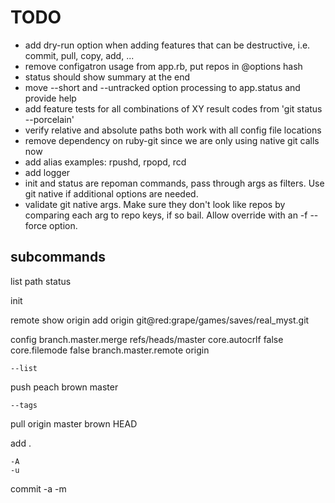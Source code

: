 TODO
====

* add dry-run option when adding features that can be destructive, i.e. commit,
  pull, copy, add, ...
* remove configatron usage from app.rb, put repos in @options hash
* status should show summary at the end
* move --short and --untracked option processing to app.status and provide help
* add feature tests for all combinations of XY result codes from 'git status --porcelain'
* verify relative and absolute paths both work with all config file locations
* remove dependency on ruby-git since we are only using native git calls now
* add alias examples: rpushd, rpopd, rcd
* add logger
* init and status are repoman commands, pass through args as filters.  Use  git
  native if additional options are needed.
* validate git native args.  Make sure they don't look like repos by comparing
  each arg to repo keys, if so bail.  Allow override with an -f --force option.

subcommands
----------

  list
  path
  status

  init

  remote
    <no arg>
    show origin
    add origin git@red:grape/games/saves/real_myst.git

  config
    <no arg>
    branch.master.merge refs/heads/master
    core.autocrlf false
    core.filemode false
    branch.master.remote origin

    --list

  push
    <no arg>
    peach
    brown master

    --tags


  pull
    <no arg>
    origin master
    brown HEAD

  add
    <no arg>
    .

    -A
    -u

  commit
    -a
    -m

